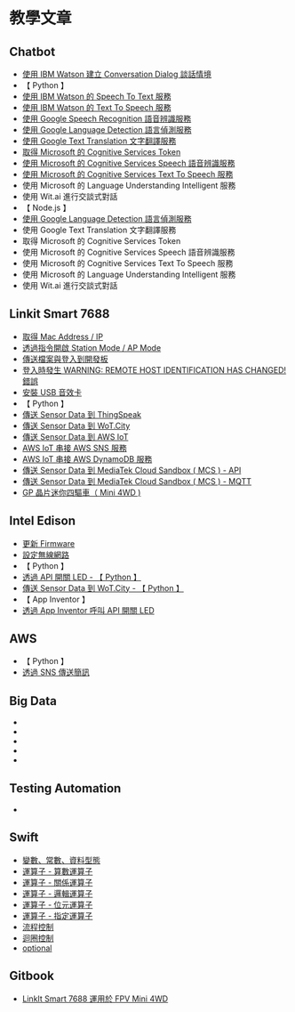 # 教學文章

## Chatbot
* [使用 IBM Watson 建立 Conversation Dialog 談話情境](http://oranwind.org/-ibm-bluemix-watson-jian-li-conversation-dialog/)
* 【 Python 】
 * [使用 IBM Watson 的 Speech To Text 服務](http://oranwind.org/-linkit-smart-7688-shi-yong-ibm-watson-de-speech-to-text-fu-wu/)
 * [使用 IBM Watson 的 Text To Speech 服務](http://oranwind.org/-linkit-smart-7688-shi-yong-ibm-watson-de-text-to-speech-fu-wu/)
 * [使用 Google Speech Recognition 語音辨識服務](http://oranwind.org/-linkit-smart-7688-shi-yong-google-speech-recognition-fu-wu/)
 * [使用 Google Language Detection 語言偵測服務](http://oranwind.org/-robot-shi-yong-google-language-detection-yu-yan-zhen-ce-fu-wu/)
 * [使用 Google Text Translation 文字翻譯服務](http://oranwind.org/-linkit-smart-7688-shi-yong-google-text-translation-wen-zi-fan-yi-fu-wu/)
 * [取得 Microsoft 的 Cognitive Services Token](http://oranwind.org/-linkit-smart-7688-shi-yong-microsoft-bing-de-cognitive-services-token-api/)
 * [使用 Microsoft 的 Cognitive Services Speech 語音辨識服務](http://oranwind.org/-linkit-smart-7688-shi-yong-microsoft-bing-de-cognitive-services-speech-yu-yin-bian-shi-fu-wu/)
 * [使用 Microsoft 的 Cognitive Services Text To Speech 服務](http://oranwind.org/-linkit-smart-7688-shi-yong-microsoft-bing-de-cognitive-services-text-to-speech-fu-wu/)
 * 使用 Microsoft 的 Language Understanding Intelligent 服務
 * 使用 Wit.ai 進行交談式對話
* 【 Node.js 】
 * [使用 Google Language Detection 語言偵測服務](http://oranwind.org/-google-cloud-tou-guo-node-js-shi-yong-google-language-detection-yu-yan-zhen-ce-fu-wu/)
 * 使用 Google Text Translation 文字翻譯服務
 * 取得 Microsoft 的 Cognitive Services Token
 * 使用 Microsoft 的 Cognitive Services Speech 語音辨識服務
 * 使用 Microsoft 的 Cognitive Services Text To Speech 服務
 * 使用 Microsoft 的 Language Understanding Intelligent 服務
 * 使用 Wit.ai 進行交談式對話

## Linkit Smart 7688
* [取得 Mac Address / IP](http://oranwind.org/qu-de-mac-address-ip/)
* [透過指令開啟 Station Mode / AP Mode](http://oranwind.org/-linkit-smart-7688/)
* [傳送檔案與登入到開發板](http://oranwind.org/-linkit/)
* [登入時發生 WARNING: REMOTE HOST IDENTIFICATION HAS CHANGED! 錯誤](http://oranwind.org/-linkit-smart-7688-deng-ru-shi-fa-sheng-warning-remote-host-identification-has-changed-cuo-wu/)
* [安裝 USB 音效卡](http://oranwind.org/-linkit-smart-7688-an-zhuang-usb-yin-xiao-qia/)
* 【 Python 】
 * [傳送 Sensor Data 到 ThingSpeak](http://oranwind.org/-linkit-smart-7688-chuan-song-sensor-data-dao-thingspeak/)
 * [傳送 Sensor Data 到 WoT.City](http://oranwind.org/-linkit-smart-7688-chuan-song-sensor-data-dao-thingspeak-2/)
 * [傳送 Sensor Data 到 AWS IoT](http://oranwind.org/-linkit-smart-7688-chuan-song-sensor-data-dao-aws-iot/)
 * [AWS IoT 串接 AWS SNS 服務](http://oranwind.org/-linkit-smart-7688-chuan-song-sensor-data-dao-aws-iot-2/)
 * [AWS IoT 串接 AWS DynamoDB 服務](http://oranwind.org/-linkit-smart-7688-aws-iot-chuan-jie-aws-dynamodb-fu-wu/)
 * [傳送 Sensor Data 到 MediaTek Cloud Sandbox ( MCS ) - API](http://oranwind.org/-linkit-smart-7688-chuan-song-sensor-data-dao-mediatek-cloud-sandbox-mcs/)
 * [傳送 Sensor Data 到 MediaTek Cloud Sandbox ( MCS ) - MQTT](http://oranwind.org/-linkit-smart-7688-chuan-song-sensor-data-dao-mediatek-cloud-sandbox-mcs-mqtt/)
 * [GP 晶片迷你四驅車（ Mini 4WD )](http://oranwind.org/un/)

## Intel Edison 
* [更新 Firmware](http://oranwind.org/-intel-edison-geng-xin-firmware/)
* [設定無線網路](http://oranwind.org/-intel-edison-she-ding-wu-xian-wang-lu/)
* 【 Python 】
 * [透過 API 開關 LED - 【 Python 】](http://oranwind.org/-intel-edison-tou-guo-api-kai-guan-led/)
 * [傳送 Sensor Data 到 WoT.City - 【 Python 】](http://oranwind.org/-intel-edison-chuan-song-sensor-data-dao-wot-city/)
* 【 App Inventor 】
 * [透過 App Inventor 呼叫 API 開關 LED](http://oranwind.org/-intel-edison-tou-guo-api-kai-guan-led-2/)

## AWS
* 【 Python 】
 * [透過 SNS 傳送簡訊](http://oranwind.org/-aws-tou-guo-sms-chuan-song-jian-xun/)

## Big Data
* []()
* []()
* []()
* []()
* []()

## Testing Automation
* []()

## Swift
* [變數、常數、資料型態](http://oranwind.org/-ios-bian-shu-chang-shu-zi-liao-xing-tai/)
* [運算子 - 算數運算子](http://oranwind.org/-swift-yun-suan-zi/)
* [運算子 - 關係運算子](http://oranwind.org/-swift-yun-suan-zi-suan-shu-yun-suan-zi/)
* [運算子 - 邏輯運算子](http://oranwind.org/-swift-yun-suan-zi-luo-ji-yun-suan-zi/)
* [運算子 - 位元運算子](http://oranwind.org/-swift-yun-suan-zi-suan-shu-yun-suan-zi-2/)
* [運算子 - 指定運算子](http://oranwind.org/-swift-yun-suan-zi-suan-shu-yun-suan-zi-3/)
* [流程控制](http://oranwind.org/-swift-fen-zhi/)
* [迴圈控制](http://oranwind.org/-swift-hui-quan/)
* [optional](http://oranwind.org/-swift-optional/)

## Gitbook
* [LinkIt Smart 7688 運用於 FPV Mini 4WD](https://www.gitbook.com/book/makeeio/linkit-smart-mini4wd/details)
